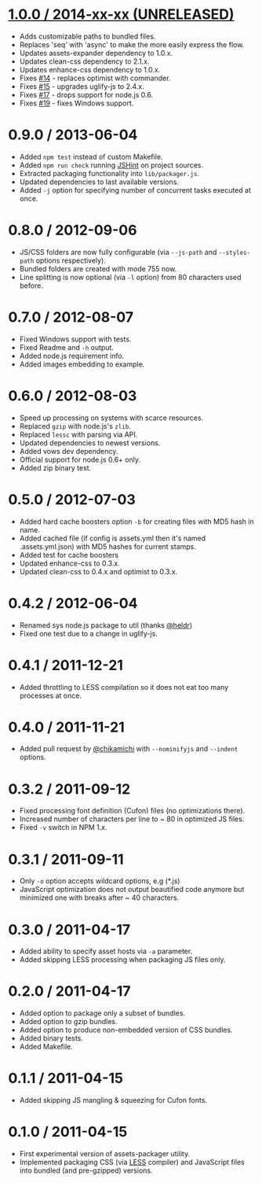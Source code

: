 [1.0.0 / 2014-xx-xx (UNRELEASED)](https://github.com/GoalSmashers/assets-packager/compare/v0.9.0...HEAD)
==================

* Adds customizable paths to bundled files.
* Replaces 'seq' with 'async' to make the more easily express the flow.
* Updates assets-expander dependency to 1.0.x.
* Updates clean-css dependency to 2.1.x.
* Updates enhance-css dependency to 1.0.x.
* Fixes [#14](https://github.com/GoalSmashers/assets-packager/issues/14) - replaces optimist with commander.
* Fixes [#15](https://github.com/GoalSmashers/assets-packager/issues/15) - upgrades uglify-js to 2.4.x.
* Fixes [#17](https://github.com/GoalSmashers/assets-packager/issues/17) - drops support for node.js 0.6.
* Fixes [#19](https://github.com/GoalSmashers/assets-packager/issues/19) - fixes Windows support.

0.9.0 / 2013-06-04
==================

* Added `npm test` instead of custom Makefile.
* Added `npm run check` running [JSHint](https://github.com/jshint/jshint/) on project sources.
* Extracted packaging functionality into `lib/packager.js`.
* Updated dependencies to last available versions.
* Added `-j` option for specifying number of concurrent tasks executed at once.

0.8.0 / 2012-09-06
==================

* JS/CSS folders are now fully configurable (via `--js-path` and `--styles-path` options respectively).
* Bundled folders are created with mode 755 now.
* Line splitting is now optional (via `-l` option) from 80 characters used before.

0.7.0 / 2012-08-07
==================

* Fixed Windows support with tests.
* Fixed Readme and `-h` output.
* Added node.js requirement info.
* Added images embedding to example.

0.6.0 / 2012-08-03
==================

* Speed up processing on systems with scarce resources.
* Replaced `gzip` with node.js's `zlib`.
* Replaced `lessc` with parsing via API.
* Updated dependencies to newest versions.
* Added vows dev dependency.
* Official support for node.js 0.6+ only.
* Added zip binary test.

0.5.0 / 2012-07-03
==================

* Added hard cache boosters option `-b` for creating files with MD5 hash in name.
* Added cached file (if config is assets.yml then it's named .assets.yml.json) with MD5 hashes for current stamps.
* Added test for cache boosters
* Updated enhance-css to 0.3.x.
* Updated clean-css to 0.4.x and optimist to 0.3.x.

0.4.2 / 2012-06-04
==================

* Renamed sys node.js package to util (thanks [@heldr](https://github.com/heldr))
* Fixed one test due to a change in uglify-js.

0.4.1 / 2011-12-21
==================

* Added throttling to LESS compilation so it does not eat too many processes at once.

0.4.0 / 2011-11-21
==================

* Added pull request by [@chikamichi](https://github.com/chikamichi) with `--nominifyjs` and `--indent` options.

0.3.2 / 2011-09-12
==================

* Fixed processing font definition (Cufon) files (no optimizations there).
* Increased number of characters per line to ~ 80 in optimized JS files.
* Fixed `-v` switch in NPM 1.x.

0.3.1 / 2011-09-11
==================

* Only `-o` option accepts wildcard options, e.g (*.js)
* JavaScript optimization does not output beautified code anymore but minimized one with breaks after ~ 40 characters.

0.3.0 / 2011-04-17
==================

* Added ability to specify asset hosts via `-a` parameter.
* Added skipping LESS processing when packaging JS files only.

0.2.0 / 2011-04-17
==================

* Added option to package only a subset of bundles.
* Added option to gzip bundles.
* Added option to produce non-embedded version of CSS bundles.
* Added binary tests.
* Added Makefile.

0.1.1 / 2011-04-15
==================

* Added skipping JS mangling & squeezing for Cufon fonts.

0.1.0 / 2011-04-15
==================

* First experimental version of assets-packager utility.
* Implemented packaging CSS (via [LESS](https://github.com/cloudhead/less.js) compiler)
  and JavaScript files into bundled (and pre-gzipped) versions.
